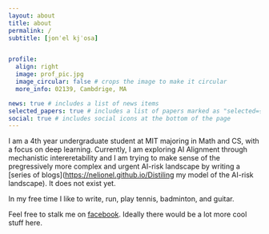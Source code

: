 ```yaml
---
layout: about
title: about
permalink: /
subtitle: [jonˈel kjˈosa] 


profile:
  align: right
  image: prof_pic.jpg
  image_circular: false # crops the image to make it circular
  more_info: 02139, Cambdrige, MA

news: true # includes a list of news items
selected_papers: true # includes a list of papers marked as "selected={true}"
social: true # includes social icons at the bottom of the page
---
```


I am a 4th year undergraduate student at MIT majoring in Math and CS, with a focus on deep learning. Currently, I am exploring AI Alignment through mechanistic intereretability and I am trying to make sense of the pregressively more complex and urgent AI-risk landscape by writing a [series of blogs](https://nelionel.github.io/Distiling my model of the AI-risk landscape). It does not exist yet. 

In my free time I like to write, run, play tennis, badminton, and guitar.

Feel free to stalk me on [facebook](https://www.facebook.com/profile.php?id=100010081325607). Ideally there would be a lot more cool stuff here. 
